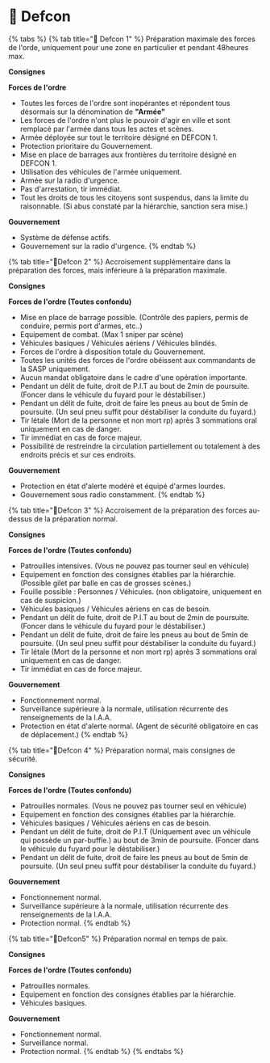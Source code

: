 # 🚨 Defcon

{% tabs %}
{% tab title="🚨 Defcon 1" %}
Préparation maximale des forces de l'orde, uniquement pour une zone en particulier et pendant 48heures max.

**Consignes**

**Forces de l'ordre**

* Toutes les forces de l'ordre sont inopérantes et répondent tous désormais sur la dénomination de **"Armée"**
* Les forces de l'ordre n'ont plus le pouvoir d'agir en ville et sont remplacé par l'armée dans tous les actes et scènes.
* Armée déployée sur tout le territoire désigné en DEFCON 1.
* Protection prioritaire du Gouvernement.
* Mise en place de barrages aux frontières du territoire désigné en DEFCON 1.
* Utilisation des véhicules de l'armée uniquement.
* Armée sur la radio d'urgence.
* Pas d'arrestation, tir immédiat.
* Tout les droits de tous les citoyens sont suspendus, dans la limite du raisonnable. (Si abus constaté par la hiérarchie, sanction sera mise.)

**Gouvernement**

* Système de défense actifs.
* Gouvernement sur la radio d'urgence.
{% endtab %}

{% tab title="🚨Defcon 2" %}
Accroisement supplémentaire dans la préparation des forces, mais inférieure à la préparation maximale.

**Consignes**

**Forces de l'ordre (Toutes confondu)**

* Mise en place de barrage possible. (Contrôle des papiers, permis de conduire, permis port d'armes, etc..)
* Equipement de combat. (Max 1 sniper par scène)
* Véhicules basiques / Véhicules aériens / Véhicules blindés.
* Forces de l'ordre à disposition totale du Gouvernement.
* Toutes les unités des forces de l'ordre obéissent aux commandants de la SASP uniquement.
* Aucun mandat obligatoire dans le cadre d'une opération importante.
* Pendant un délit de fuite, droit de P.I.T au bout de 2min de poursuite. (Foncer dans le véhicule du fuyard pour le déstabiliser.)
* Pendant un délit de fuite, droit de faire les pneus au bout de 5min de poursuite. (Un seul pneu suffit pour déstabiliser la conduite du fuyard.)
* Tir létale (Mort de la personne et non mort rp) après 3 sommations oral uniquement en cas de danger.
* Tir immédiat en cas de force majeur.
* Possibilité de restreindre la circulation partiellement ou totalement à des endroits précis et sur ces endroits.

**Gouvernement**

* Protection en état d'alerte modéré et équipé d'armes lourdes.
* Gouvernement sous radio constamment.
{% endtab %}

{% tab title="🚨Defcon 3" %}
Accroisement de la préparation des forces au-dessus de la préparation normal.

**Consignes**

**Forces de l'ordre (Toutes confondu)**

* Patrouilles intensives. (Vous ne pouvez pas tourner seul en véhicule)
* Equipement en fonction des consignes établies par la hiérarchie. (Possible gilet par balle en cas de grosses scènes.)
* Fouille possible : Personnes / Véhicules. (non obligatoire, uniquement en cas de suspicion.)
* Véhicules basiques / Véhicules aériens en cas de besoin.
* Pendant un délit de fuite, droit de P.I.T au bout de 2min de poursuite. (Foncer dans le véhicule du fuyard pour le déstabiliser.)
* Pendant un délit de fuite, droit de faire les pneus au bout de 5min de poursuite. (Un seul pneu suffit pour déstabiliser la conduite du fuyard.)
* Tir létale (Mort de la personne et non mort rp) après 3 sommations oral uniquement en cas de danger.
* Tir immédiat en cas de force majeur.

**Gouvernement**

* Fonctionnement normal.
* Surveillance supérieure à la normale, utilisation récurrente des renseignements de la I.A.A.
* Protection en état d'alerte normal. (Agent de sécurité obligatoire en cas de déplacement.)
{% endtab %}

{% tab title="🚨Defcon 4" %}
Préparation normal, mais consignes de sécurité.

**Consignes**

**Forces de l'ordre (Toutes confondu)**

* Patrouilles normales. (Vous ne pouvez pas tourner seul en véhicule)
* Equipement en fonction des consignes établies par la hiérarchie.
* Véhicules basiques / Véhicules aériens en cas de besoin.
* Pendant un délit de fuite, droit de P.I.T (Uniquement avec un véhicule qui possède un par-buffle.) au bout de 3min de poursuite. (Foncer dans le véhicule du fuyard pour le déstabiliser.)
* Pendant un délit de fuite, droit de faire les pneus au bout de 5min de poursuite. (Un seul pneu suffit pour déstabiliser la conduite du fuyard.)

**Gouvernement**

* Fonctionnement normal.
* Surveillance supérieure à la normale, utilisation récurrente des renseignements de la I.A.A.
* Protection normal.
{% endtab %}

{% tab title="🚨Defcon5" %}
Préparation normal en temps de paix.

**Consignes**

**Forces de l'ordre (Toutes confondu)**

* Patrouilles normales.
* Equipement en fonction des consignes établies par la hiérarchie.
* Véhicules basiques.

**Gouvernement**

* Fonctionnement normal.
* Surveillance normal.
* Protection normal.
{% endtab %}
{% endtabs %}
